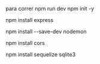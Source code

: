 para correr npm run dev
npm init -y

npm install express

npm install --save-dev nodemon

npm install cors

npm install sequelize sqlite3
